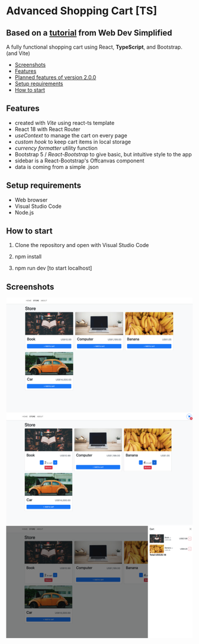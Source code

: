 # Advanced Shopping Cart [TS]

## Based on a <a href="https://www.youtube.com/watch?v=lATafp15HWA&ab_channel=WebDevSimplified">tutorial</a> from Web Dev Simplified

A fully functional shopping cart using React, **TypeScript**, and Bootstrap. (and Vite)

- [Screenshots](#screenshots)
- [Features](#features)
- [Planned features of version 2.0.0](#planned-features-of-version-2.0.0)
- [Setup requirements](#setup-requirements)
- [How to start](#how-to-start)

## Features

- created with _Vite_ using react-ts template
- React 18 with React Router
- _useContext_ to manage the cart on every page
- _custom hook_ to keep cart items in local storage
- _currency formatter_ utility function
- Bootstrap 5 / _React-Bootstrap_ to give basic, but intuitive style to the app
- sidebar is a React-Bootstrap's Offcanvas component
- data is coming from a simple .json

## Setup requirements

- Web browser
- Visual Studio Code
- Node.js

## How to start

1. Clone the repository and open with Visual Studio Code

2. npm install

3. npm run dev [to start localhost]

## Screenshots

<img src="public/imgs/Screenshot 2022-08-25 at 10.17.39 (2).png" width="800"/>
<img src="public/imgs/Screenshot 2022-08-25 at 10.18.42 (2).png" width="800"/>
<img src="public/imgs/Screenshot 2022-08-25 at 10.19.46 (2).png" width="800"/>

